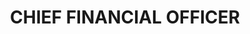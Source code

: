 ---
name : MR. IRVING L. DENNIS
department: DEPARTMENT OF HOUSING AND URBAN DEVELOPMENT
title: CHIEF FINANCIAL OFFICER
img:
description: Irving (“Irv”) L. Dennis was confirmed as the Chief Financial Officer of the U.S. Department of Housing and Urban Development on December 21, 2017. Mr. Dennis recently completed a 36-year career as a Partner with Ernst & Young, LLP (“EY”). He brings results-oriented executive and financial expertise with extensive leadership experience. He served as the global coordinating audit partner for some of EY’s largest international clients including several S&P 500 EY clients. Mr. Dennis has extensive experience in advising public company boards, audit committees and C-suite executives on matters such as corporate governance, finance transformations, complex business processes, internal controls, financial reporting, and M&A activities. Mr. Dennis held several leadership positions with EY, including serving as the Area Knowledge Leader and Controls and Methodology Leader in several Regions. He also served on EY’s Center for Board Matters Task Force from 2014 through 2016 advising on corporate governance thought leadership materials targeted for Boards of Directors. In addition, he has worked on several EY task forces focused on audit innovation and methodology, including a focus on Audit Committee and Board of Director communications.
             
   Mr. Dennis has led many external business round-table sessions, including topics related to SOX 404 internal controls implementation and various financial reporting and audit matters. He was a frequent speaker at several EY sponsored events speaking on topics related to the Public Company Accounting Oversight Board and new audit standards. In addition, he has served as an educational leader for many internal EY training programs.
             
   Mr. Dennis holds a Bachelor of Science degree from Montclair State University. He is a CPA in Illinois, Ohio, New Jersey, and Pennsylvania. He previously served on the Advisory Board for the Feliciano School of Business of Montclair State University, Trustee of the New Albany Community Foundation, Board of Director of the New Albany Symphony Orchestra, and Tocqueville Society of United Way of Chicago, Illinois.

---